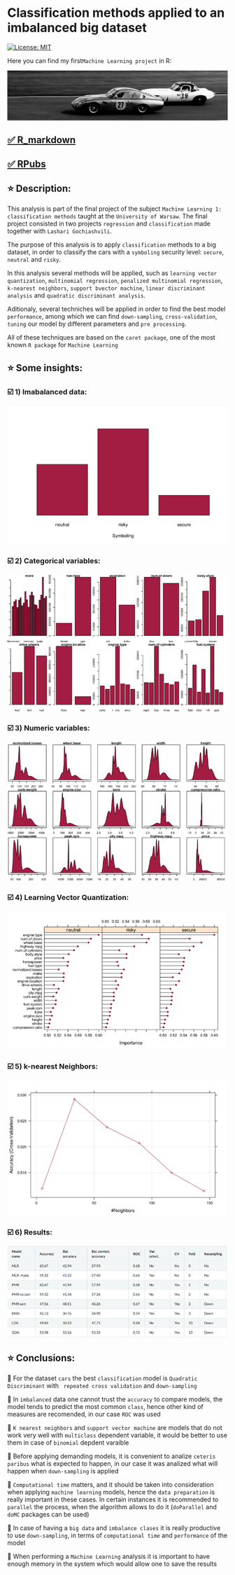# Classification methods applied to an imbalanced big dataset 

[![License: MIT](https://img.shields.io/badge/License-MIT-yellow.svg)](https://opensource.org/licenses/MIT)

Here you can find my first`Machine Learning project` in R:

![alt text](https://github.com/lajobu/Machine_learning_R_cars/blob/master/cars.jpeg)

## [:white_check_mark: R_markdown](https://github.com/lajobu/Machine_learning_R_cars/blob/master/ML_Classification.Rmd)
## [:white_check_mark: RPubs](https://rpubs.com/Lajobu/ML_classification) 

## :star: Description:  

This analysis is part of the final project of the subject `Machine Learning 1: classification methods` taught at the `University of Warsaw`. The final project consisted in two projects `regression` and `classification` made together with `Lashari Gochiashvili`. 

The purpose of this analysis is to apply `classification` methods to a big dataset, in order to classify the cars with a `symboling` security level: `secure`, `neutral` and `risky`.

In this analysis several methods will be applied, such as `learning vector quantization`, `multinomial regression`, `penalized multinomial regression`, `k-nearest neighbors`, `support bvector machine`, `linear discriminant analysis` and `quadratic discriminant analysis`. 

Aditionaly, several techniches will be applied in order to find the best model `performance`, among which we can find `down-sampling`, `cross-validation`, `tuning` our model by different parameters and `pre processing`.

All of these techniques are based on the `caret package`, one of the most known `R package` for `Machine Learning`

## :star: Some insights:

### :ballot_box_with_check: 1) Imabalanced data:

![alt text](https://github.com/lajobu/Machine_learning_R_cars/blob/master/Imbalanced.png)

### :ballot_box_with_check: 2) Categorical variables:

![alt text](https://github.com/lajobu/Machine_learning_R_cars/blob/master/Categorical.png)

### :ballot_box_with_check: 3) Numeric variables:

![alt text](https://github.com/lajobu/Machine_learning_R_cars/blob/master/Numeric.png)

### :ballot_box_with_check: 4) Learning Vector Quantization:

![alt text](https://github.com/lajobu/Machine_learning_R_cars/blob/master/Learning_Vector_Quantization.png)

### :ballot_box_with_check: 5) k-nearest Neighbors:

![alt text](https://github.com/lajobu/Machine_learning_R_cars/blob/master/KNN.png)

### :ballot_box_with_check: 6) Results:

![alt text](https://github.com/lajobu/Machine_learning_R_cars/blob/master/Results.png)

## :star: Conclusions:

:round_pushpin: For the dataset `cars` the best `classification` model is `Quadratic Discriminant` with ` repeated cross validation` and `down-sampling`

:round_pushpin: In `imbalanced` data one cannot trust the `accuracy` to compare models, the model tends to predict the most common `class`, hence other kind of measures are recomended, in our case `ROC` was used

:round_pushpin: `K nearest neighbors` and `support vector machine` are models that do not work very well with `multiclass` dependent variable, it would be better to use them in case of `binomial` depdent varaible

:round_pushpin: Before applying demanding models, it is convenient to analize `ceteris paribus` what is expected to happen, in our case it was analized what will happen when `down-sampling` is applied

:round_pushpin: `Computational time` matters, and it should be taken into consideration when applying `machine learning` models, hence the `data preparation` is really important in these cases. In certain instances it is recommended to `parallel` the process, when the algorithm allows to do it (`doParallel` and `doMC` packages can be used)

:round_pushpin: In case of having a `big data` and `imbalance clases` it is really productive to use `down-sampling`, in terms of `computational time` and `performance` of the model

:round_pushpin: When performing a `Machine Learning` analysis it is important to have enough memory in the system which would allow one to save the results
